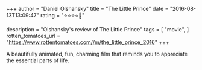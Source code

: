 +++
author = "Daniel Olshansky"
title = "The Little Prince"
date = "2016-08-13T13:09:47"
rating = "⭐⭐⭐⭐🌟"

description = "Olshansky's review of The Little Prince"
tags = [
    "movie",
]
rotten_tomatoes_url = "https://www.rottentomatoes.com//m/the_little_prince_2016"
+++

A beautifully animated, fun, charming film that reminds you to appreciate the essential parts of life.

